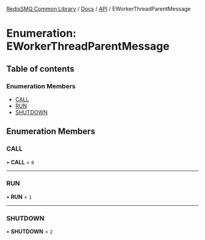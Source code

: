 [RedisSMQ Common Library](../../../README.md) / [Docs](../../README.md) / [API](../README.md) / EWorkerThreadParentMessage

# Enumeration: EWorkerThreadParentMessage

## Table of contents

### Enumeration Members

- [CALL](EWorkerThreadParentMessage.md#call)
- [RUN](EWorkerThreadParentMessage.md#run)
- [SHUTDOWN](EWorkerThreadParentMessage.md#shutdown)

## Enumeration Members

### CALL

• **CALL** = ``0``

___

### RUN

• **RUN** = ``1``

___

### SHUTDOWN

• **SHUTDOWN** = ``2``
